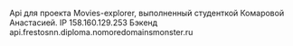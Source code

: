 Api для проекта Movies-explorer, выполненный студенткой Комаровой Анастасией.
IP 158.160.129.253
Бэкенд api.frestosnn.diploma.nomoredomainsmonster.ru
